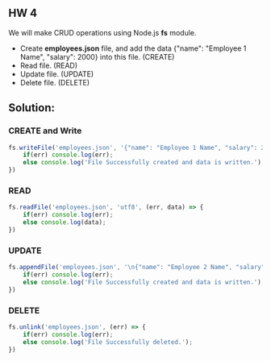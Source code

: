 ## HW 4

We will make CRUD operations using Node.js **fs** module.

* Create **employees.json** file, and add the data  {"name": "Employee 1 Name", "salary": 2000} into this file. (CREATE)
* Read file. (READ)
* Update file. (UPDATE)
* Delete file. (DELETE)

## Solution:

### CREATE and Write

``` javascript
fs.writeFile('employees.json', '{"name": "Employee 1 Name", "salary": 2000}', 'utf8', (err, data) => {
    if(err) console.log(err);
    else console.log('File Successfully created and data is written.');
})
```

### READ
``` javascript
fs.readFile('employees.json', 'utf8', (err, data) => {
    if(err) console.log(err);
    else console.log(data);
})
```

### UPDATE
``` javascript
fs.appendFile('employees.json', '\n{"name": "Employee 2 Name", "salary": 4000}', 'utf8', (err, data) => {
    if(err) console.log(err);
    else console.log('File Successfully created and data is written.');
})
```

### DELETE
``` javascript
fs.unlink('employees.json', (err) => {
    if(err) console.log(err);
    else console.log('File Successfully deleted.');
})
```